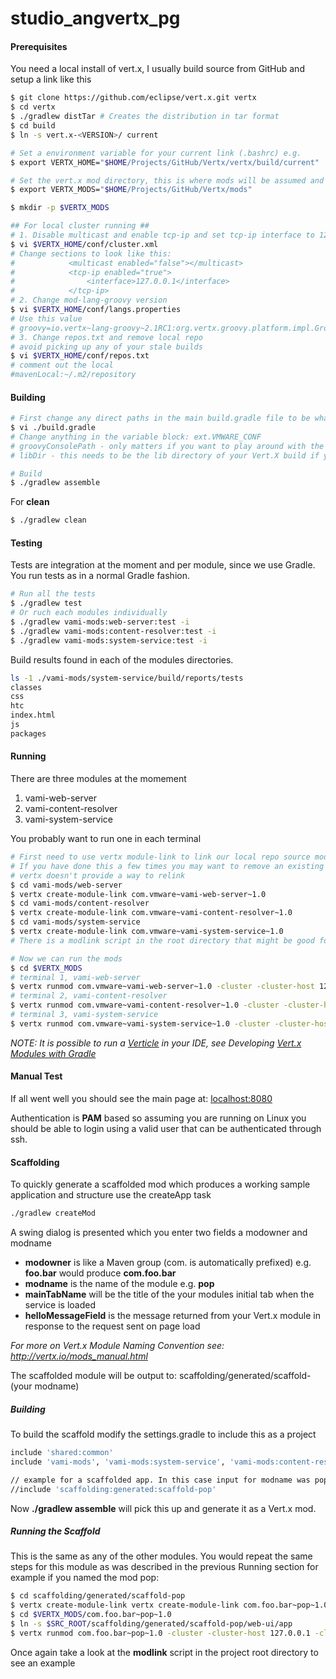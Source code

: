 studio_angvertx_pg
==================
#### Prerequisites
You need a local install of vert.x, I usually build source from GitHub and setup a link like this
```bash
$ git clone https://github.com/eclipse/vert.x.git vertx
$ cd vertx
$ ./gradlew distTar # Creates the distribution in tar format
$ cd build
$ ln -s vert.x-<VERSION>/ current

# Set a environment variable for your current link (.bashrc) e.g.
$ export VERTX_HOME="$HOME/Projects/GitHub/Vertx/vertx/build/current"

# Set the vert.x mod directory, this is where mods will be assumed and if downloaded placed
$ export VERTX_MODS="$HOME/Projects/GitHub/Vertx/mods"

$ mkdir -p $VERTX_MODS

## For local cluster running ##
# 1. Disable multicast and enable tcp-ip and set tcp-ip interface to 127.0.0.1
$ vi $VERTX_HOME/conf/cluster.xml
# Change sections to look like this:
#            <multicast enabled="false"></multicast>
#            <tcp-ip enabled="true">
#                <interface>127.0.0.1</interface>
#            </tcp-ip>
# 2. Change mod-lang-groovy version
$ vi $VERTX_HOME/conf/langs.properties
# Use this value
# groovy=io.vertx~lang-groovy~2.1RC1:org.vertx.groovy.platform.impl.GroovyVerticleFactory
# 3. Change repos.txt and remove local repo
# avoid picking up any of your stale builds
$ vi $VERTX_HOME/conf/repos.txt
# comment out the local
#mavenLocal:~/.m2/repository
```
#### Building
```bash
# First change any direct paths in the main build.gradle file to be what you need to be.
$ vi ./build.gradle
# Change anything in the variable block: ext.VMWARE_CONF
# groovyConsolePath - only matters if you want to play around with the console, this sets up the classpath for the project so the console will allow you play around testing things
# libDir - this needs to be the lib directory of your Vert.X build if you have done a custom build from the GitHub checkout: https://github.com/eclipse/vert.x.git

# Build
$ ./gradlew assemble
```
For **clean**
```bash
$ ./gradlew clean
```
#### Testing
Tests are integration at the moment and per module, since we use Gradle. You run tests as in a normal Gradle fashion.
``` bash
# Run all the tests
$ ./gradlew test
# Or ruch each modules individually
$ ./gradlew vami-mods:web-server:test -i
$ ./gradlew vami-mods:content-resolver:test -i
$ ./gradlew vami-mods:system-service:test -i
```
Build results found in each of the modules directories.
```bash
ls -1 ./vami-mods/system-service/build/reports/tests
classes
css
htc
index.html
js
packages
```
#### Running
There are three modules at the momement
1. vami-web-server
2. vami-content-resolver
3. vami-system-service

You probably want to run one in each terminal
```bash
# First need to use vertx module-link to link our local repo source modules to be used by vertx
# If you have done this a few times you may want to remove an existing link if it is already there
# vertx doesn't provide a way to relink
$ cd vami-mods/web-server
$ vertx create-module-link com.vmware~vami-web-server~1.0
$ cd vami-mods/content-resolver
$ vertx create-module-link com.vmware~vami-content-resolver~1.0
$ cd vami-mods/system-service
$ vertx create-module-link com.vmware~vami-system-service~1.0
# There is a modlink script in the root directory that might be good for you

# Now we can run the mods
$ cd $VERTX_MODS
# terminal 1, vami-web-server
$ vertx runmod com.vmware~vami-web-server~1.0 -cluster -cluster-host 127.0.0.1 -cluster-port 9000
# terminal 2, vami-content-resolver
$ vertx runmod com.vmware~vami-content-resolver~1.0 -cluster -cluster-host 127.0.0.1 -cluster-port 9001
# terminal 3, vami-system-service
$ vertx runmod com.vmware~vami-system-service~1.0 -cluster -cluster-host 127.0.0.1 -cluster-port 9002
```

*NOTE: It is possible to run a [Verticle](http://vertx.io/manual.html#verticle) in your IDE, see Developing [Vert.x Modules with Gradle](http://vertx.io/gradle_dev.html)*


#### Manual Test
If all went well you should see the main page at: [localhost:8080](localhost:8080)

Authentication is **PAM** based so assuming you are running on Linux you should be able to login using a valid user
that can be authenticated through ssh.

#### Scaffolding
To quickly generate a scaffolded mod which produces a working sample application and structure use the createApp task
```bash
./gradlew createMod
```
A swing dialog is presented which you enter two fields a modowner and modname
* **modowner** is like a Maven group (com. is automatically prefixed) e.g. **foo.bar** would produce **com.foo.bar**
* **modname** is the name of the module e.g. **pop** 
* **mainTabName** will be the title of the your modules initial tab when the service is loaded
* **helloMessageField** is the message returned from your Vert.x module in response to the request sent on page load

*For more on Vert.x Module Naming Convention see: http://vertx.io/mods_manual.html*

The scaffolded module will be output to: scaffolding/generated/scaffold-(your modname)
##### Building
To build the scaffold modify the settings.gradle to include this as a project
```bash
include 'shared:common'
include 'vami-mods', 'vami-mods:system-service', 'vami-mods:content-resolver', 'vami-mods:web-server'

// example for a scaffolded app. In this case input for modname was pop
//include 'scaffolding:generated:scaffold-pop'
```
Now **./gradlew assemble** will pick this up and generate it as a Vert.x mod.
##### Running the Scaffold
This is the same as any of the other modules. You would repeat the same steps for this module as was described in the previous Running section for example if you named the mod pop:

```bash
$ cd scaffolding/generated/scaffold-pop
$ vertx create-module-link vertx create-module-link com.foo.bar~pop~1.0
$ cd $VERTX_MODS/com.foo.bar~pop~1.0
$ ln -s $SRC_ROOT/scaffolding/generated/scaffold-pop/web-ui/app
$ vertx runmod com.foo.bar~pop~1.0 -cluster -cluster-host 127.0.0.1 -cluster-port 9002
```
Once again take a look at the **modlink** script in the project root directory to see an example
